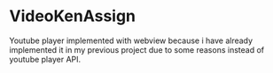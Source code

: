 # VideoKenAssign

Youtube player implemented with webview because i have already implemented it in my previous project due to some reasons instead of youtube player API.
